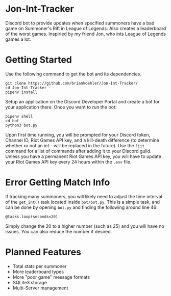 # Jon-Int-Tracker
Discord bot to provide updates when specified summoners have a bad game on Summoner's Rift in League of Legends.  Also creates a leaderboard of the worst games.  Inspiried by my friend Jon, who ints League of Legends games a lot.
# Getting Started
Use the following command to get the bot and its dependencies.
```
git clone https://github.com/briankoehler/Jon-Int-Tracker/
cd Jon-Int-Tracker
pipenv install
```
Setup an application on the Discord Developer Portal and create a bot for your application there.  Once you want to run the bot:
```
pipenv shell
cd bot
python3 bot.py
```
Upon first time running, you will be prompted for your Discord token, Channel ID, Riot Games API key, and a kill-death difference (to determine whether or not an int - will be replaced in the future).
Use the ```?jit``` command for a list of commands after adding it to your Discord guild.
Unless you have a permanent Riot Games API key, you will have to update your Riot Games API key every 24 hours within the ```.env``` file.
# Error Getting Match Info
If tracking many summoners, you will likely need to adjust the time interval of the ```get_int()``` task located inside ```bot/bot.py```.  This is a simple task, and can be done by opening ```bot.py``` and finding the following around line 46:
```
@tasks.loop(seconds=20)
```
Simply change the 20 to a higher number (such as 25) and you will have no issues.  You can also reduce the number if desired.
# Planned Features
* Total stats per summoner
* More leaderboard types
* More "poor game" message formats
* SQLite3 storage
* Multi-Server management
